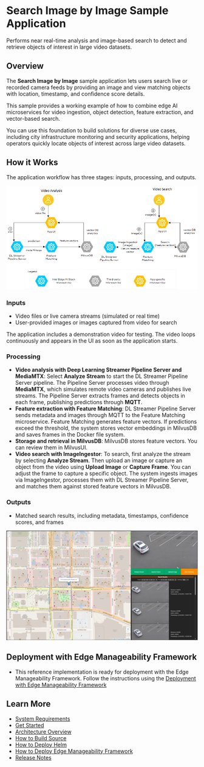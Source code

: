 # Search Image by Image Sample Application
<!--REQUIRED: Add a short description without including the name of the RI/Application/microservice in the description. Ensure it's at least 50 characters (excluding spaces) and doesn't exceed 150 characters (excluding spaces). This will enable the content to be properly displayed in the catalog's card layout.-->
Performs near real-time analysis and image-based search to detect and retrieve objects of interest in large video datasets.

## Overview
The **Search Image by Image** sample application lets users search live or recorded camera feeds by providing an image and view matching objects with location, timestamp, and confidence score details.

This sample provides a working example of how to combine edge AI microservices for video ingestion, object detection, feature extraction, and vector-based search.

You can use this foundation to build solutions for diverse use cases, including city infrastructure monitoring and security applications, helping operators quickly locate objects of interest across large video datasets.

## How it Works
The application workflow has three stages: inputs, processing, and outputs.

![Diagram illustrating the components and interactions within the Search Image by Image system, including inputs, processing, and outputs.](_images/architecture_simplified.png)

### Inputs

- Video files or live camera streams (simulated or real time)
- User-provided images or images captured from video for search

The application includes a demonstration video for testing. The video loops continuously and appears in the UI as soon as the application starts.

### Processing

- **Video analysis with Deep Learning Streamer Pipeline Server and MediaMTX**: Select **Analyze Stream** to start the DL Streamer Pipeline Server pipeline. The Pipeline Server processes video through **MediaMTX**, which simulates remote video cameras and publishes live streams. The Pipeline Server extracts frames and detects objects in each frame, publishing predictions through **MQTT**.
- **Feature extraction with Feature Matching**: DL Streamer Pipeline Server sends metadata and images through MQTT to the Feature Matching microservice. Feature Matching generates feature vectors. If predictions exceed the threshold, the system stores vector embeddings in MilvusDB and saves frames in the Docker file system.
- **Storage and retrieval in MilvusDB**: MilvusDB stores feature vectors. You can review them in MilvusUI.
- **Video search with ImageIngestor**: To search, first analyze the stream by selecting **Analyze Stream**. Then upload an image or capture an object from the video using **Upload Image** or **Capture Frame**. You can adjust the frame to capture a specific object. The system ingests images via ImageIngestor, processes them with DL Streamer Pipeline Server, and matches them against stored feature vectors in MilvusDB.

### Outputs

- Matched search results, including metadata, timestamps, confidence scores, and frames

![Screenshot of the Search Image by Image sample application interface displaying search input and matched results](_images/imagesearch2.png)

## Deployment with Edge Manageability Framework

- This reference implementation is ready for deployment with the Edge Manageability Framework. Follow the instructions using the [Deployment with Edge Manageability Framework](how-to-deploy-edge-manageability-framework.md)

## Learn More
- [System Requirements](system-requirements.md)
- [Get Started](get-started.md)
- [Architecture Overview](overview-architecture.md)
- [How to Build Source](how-to-build-source.md)
- [How to Deploy Helm](how-to-deploy-helm.md)
- [How to Deploy Edge Manageability Framework](how-to-deploy-edge-manageability-framework.md)
- [Release Notes](release-notes.md)
